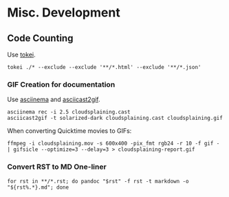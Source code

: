 # Misc. Development

## Code Counting <a id="bash-stuff"></a>

Use [tokei](https://github.com/XAMPPRocky/tokei#how-to-use-tokei).

```text
tokei ./* --exclude --exclude '**/*.html' --exclude '**/*.json'
```

### GIF Creation for documentation

Use [asciinema](https://asciinema.org/) and [asciicast2gif](https://github.com/asciinema/asciicast2gif/).

```text
asciinema rec -i 2.5 cloudsplaining.cast
asciicast2gif -t solarized-dark cloudsplaining.cast cloudsplaining.gif
```

When converting Quicktime movies to GIFs:

```text
ffmpeg -i cloudsplaining.mov -s 600x400 -pix_fmt rgb24 -r 10 -f gif - | gifsicle --optimize=3 --delay=3 > cloudsplaining-report.gif
```

### Convert RST to MD One-liner

```text
for rst in **/*.rst; do pandoc "$rst" -f rst -t markdown -o "${rst%.*}.md"; done
```

